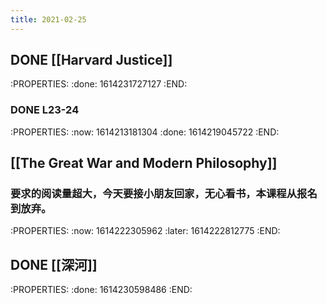 ```yaml
---
title: 2021-02-25
---
```


## DONE [[Harvard Justice]]
:PROPERTIES:
:done: 1614231727127
:END:
### DONE L23-24
:PROPERTIES:
:now: 1614213181304
:done: 1614219045722
:END:
## [[The Great War and Modern Philosophy]]
### 要求的阅读量超大，今天要接小朋友回家，无心看书，本课程从报名到放弃。
:PROPERTIES:
:now: 1614222305962
:later: 1614222812775
:END:
## DONE [[深河]]
:PROPERTIES:
:done: 1614230598486
:END:
##
